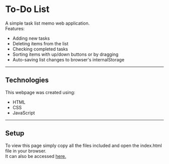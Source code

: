 # To-Do List
A simple task list memo web application.\
Features:
- Adding new tasks
- Deleting items from the list
- Checking completed tasks
- Sorting items with up/down buttons or by dragging
- Auto-saving list changes to browser's internalStorage
- --
## Technologies
This webpage was created using:
* HTML
* CSS
* JavaScript
- --
## Setup
To view this page simply copy all the files included and open the index.html file in your browser.\
It can also be accessed [here.](https://krzzalew.github.io/ToDoList/)